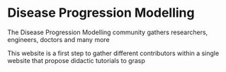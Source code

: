 # Disease Progression Modelling

The Disease Progression Modelling community gathers researchers, engineers, doctors and many more

This website is a first step to gather different contributors within a single website that propose didactic tutorials to grasp
